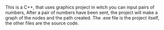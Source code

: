 This is a C++, that uses graphics project in witch you can input pairs of numbers, After a pair of numbers have been sent, the project will make a graph of the nodes and the path created.
The .exe file is the project itself, the other files are the source code.
